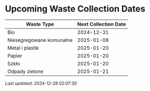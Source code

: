 # Upcoming Waste Collection Dates

| Waste Type | Next Collection Date |
|------------|----------------------|
| Bio | 2024-12-31 |
| Niesegregowane komunalne | 2025-01-08 |
| Metal i plastik | 2025-01-20 |
| Papier | 2025-01-20 |
| Szkło | 2025-01-20 |
| Odpady zielone | 2025-01-21 |


*Last updated: 2024-12-28 02:07:30*
